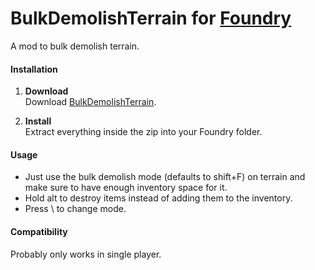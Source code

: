 # BulkDemolishTerrain for [Foundry](https://www.foundry-game.com/)

A mod to bulk demolish terrain.

#### Installation

1. **Download**  
Download [BulkDemolishTerrain](https://github.com/erkle64/BulkDemolishTerrain/releases).

2. **Install**  
Extract everything inside the zip into your Foundry folder.

#### Usage

* Just use the bulk demolish mode (defaults to shift+F) on terrain and make sure to have enough inventory space for it.
* Hold alt to destroy items instead of adding them to the inventory.
* Press \ to change mode.

#### Compatibility

Probably only works in single player.
